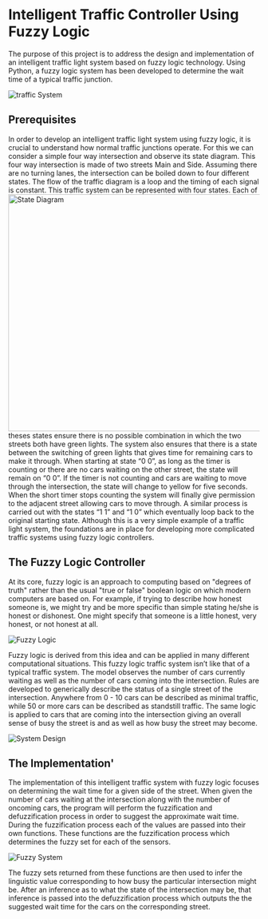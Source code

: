 # Intelligent Traffic Controller Using Fuzzy Logic

The purpose of this project is to address the design and implementation of an intelligent traffic light system based on fuzzy logic technology. Using Python, a fuzzy logic system has been developed to determine the wait time of a typical traffic junction.

<a target="_blank"><img src="http://i65.tinypic.com/2ibj22a.png" border="0" alt="traffic System"></a>

## Prerequisites

In order to develop an intelligent traffic light system using fuzzy logic, it is crucial to understand how normal traffic junctions operate. For this we can consider a simple four way intersection and observe its state diagram.  This four way intersection is made of two streets Main and Side. Assuming there are no turning lanes, the intersection can be boiled down to four different states. The flow of the traffic diagram is a loop and the timing of each signal is constant.<a target="_blank"><img align="right" width="525" height="475" src="http://i63.tinypic.com/idy8ic.png" border="0" alt="State Diagram"></a> This traffic system can be represented with four states. Each of theses states ensure there is no possible combination in which the two streets both have green lights. The system also ensures that there is a state between the switching of green lights that gives time for remaining cars to make it through. When starting at state “0 0”, as long as the timer is counting or there are no cars waiting on the other street, the state will remain on “0 0”. If the timer is not counting and cars are waiting to move through the intersection, the state will change to yellow for five seconds. When the short timer stops counting the system will finally give permission to the adjacent street allowing cars to move through. A similar process is carried out with the states “1 1” and “1 0” which eventually loop back to the original starting state. Although this is a very simple example of a traffic light system, the foundations are in place for developing more complicated traffic systems using fuzzy logic controllers. 

## The Fuzzy Logic Controller

At its core, fuzzy logic is an approach to computing based on "degrees of truth" rather than the usual "true or false" boolean logic on which modern computers are based on. For example, if trying to describe how honest someone is, we might try and be more specific than simple stating he/she is honest or dishonest. One might specify that someone is a little honest, very honest, or not honest at all. 

<a target="_blank"><img src="http://i64.tinypic.com/2pqkrip.png" border="0" alt="Fuzzy Logic"></a>

Fuzzy logic is derived from this idea and can be applied in many different computational situations. This fuzzy logic traffic system isn’t like that of a typical traffic system. The model observes the number of cars currently waiting as well as the number of cars coming into the intersection. Rules are developed to generically describe the status of a single street of the intersection. Anywhere from 0 - 10 cars can be described as minimal traffic, while 50 or more cars can be described as standstill traffic. The same logic is applied to cars that are coming into the intersection giving an overall sense of busy the street is and as well as how busy the street may become. 

<a target="_blank"><img src="http://i65.tinypic.com/2z4zkwh.png" border="0" alt="System Design"></a>

## The Implementation'

The implementation of this intelligent traffic system with fuzzy logic focuses on determining the wait time for a given side of the street. When given the number of cars waiting at the intersection along with the number of oncoming cars, the program will perform the fuzzification and defuzzification process in order to suggest the approximate wait time. During the fuzzification process each of the values are passed into their own functions. These functions are the fuzzification process which determines the fuzzy set for each of the sensors. 

<a target="_blank"><img src="http://i64.tinypic.com/207vkgo.png" border="0" alt="Fuzzy System"></a>

The fuzzy sets returned from these functions are then used to infer the linguistic value corresponding to how busy the particular intersection might be. After an inference as to what the state of the intersection may be, that inference is passed into the defuzzification process which outputs the the suggested wait time for the cars on the corresponding street.


